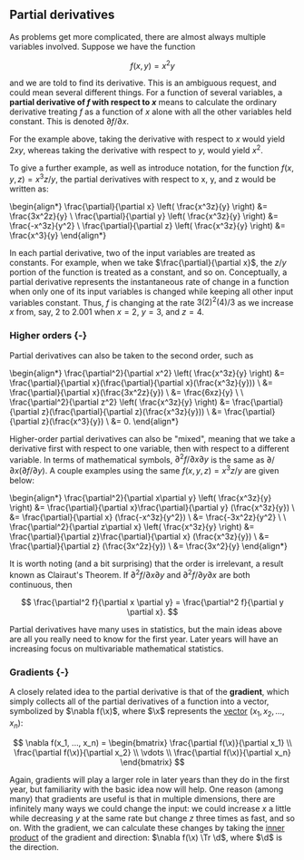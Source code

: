 ## Partial derivatives

As problems get more complicated, there are almost always multiple variables involved. Suppose we have the function

$$ f(x,y) = x^2y $$

and we are told to find its derivative. This is an ambiguous request, and could mean several different things. For a function of several variables, a **partial derivative of $f$ with respect to $x$** means to calculate the ordinary derivative treating $f$ as a function of $x$ alone with all the other variables held constant. This is denoted $\partial f / \partial x$.

For the example above, taking the derivative with respect to $x$ would yield $2xy$, whereas taking the derivative with respect to $y$, would yield $x^2$.

To give a further example, as well as introduce notation, for the function $f(x,y,z) = x^3z/y$, the partial derivatives with respect to x, y, and z would be written as:

\begin{align*}
\frac{\partial}{\partial x} \left( \frac{x^3z}{y} \right) &= \frac{3x^2z}{y} \\
\frac{\partial}{\partial y} \left( \frac{x^3z}{y} \right) &= \frac{-x^3z}{y^2} \\
\frac{\partial}{\partial z} \left( \frac{x^3z}{y} \right) &= \frac{x^3}{y}
\end{align*}

In each partial derivative, two of the input variables are treated as constants. For example, when we take $\frac{\partial}{\partial x}$, the $z/y$ portion of the function is treated as a constant, and so on. Conceptually, a partial derivative represents the instantaneous rate of change in a function when only one of its input variables is changed while keeping all other input variables constant. Thus, $f$ is changing at the rate $3(2)^2(4)/3$ as we increase $x$ from, say, 2 to 2.001 when $x=2$, $y=3$, and $z=4$.

### Higher orders {-}

Partial derivatives can also be taken to the second order, such as

\begin{align*}
\frac{\partial^2}{\partial x^2} \left( \frac{x^3z}{y} \right) &= \frac{\partial}{\partial x}(\frac{\partial}{\partial x}(\frac{x^3z}{y})) \\
  &= \frac{\partial}{\partial x}(\frac{3x^2z}{y}) \\
  &= \frac{6xz}{y} \\
  \\
\frac{\partial^2}{\partial z^2} \left( \frac{x^3z}{y} \right) &= \frac{\partial}{\partial z}(\frac{\partial}{\partial z}(\frac{x^3z}{y})) \\
  &= \frac{\partial}{\partial z}(\frac{x^3}{y}) \\
  &= 0.
\end{align*}

Higher-order partial derivatives can also be "mixed", meaning that we take a derivative first with respect to one variable, then with respect to a different variable. In terms of mathematical symbols, $\partial^2 f / \partial x \partial y$ is the same as $\partial / \partial x ( \partial f / \partial y)$. A couple examples using the same $f(x,y,z) = x^3z/y$ are given below:

\begin{align*}
\frac{\partial^2}{\partial x\partial y} \left( \frac{x^3z}{y} \right) &= \frac{\partial}{\partial x}\frac{\partial}{\partial y} (\frac{x^3z}{y}) \\
  &= \frac{\partial}{\partial x} (\frac{-x^3z}{y^2}) \\
  &= \frac{-3x^2z}{y^2} \\
  \\
\frac{\partial^2}{\partial z\partial x} \left( \frac{x^3z}{y} \right) &= \frac{\partial}{\partial z}\frac{\partial}{\partial x} (\frac{x^3z}{y}) \\
  &= \frac{\partial}{\partial z} (\frac{3x^2z}{y}) \\
  &= \frac{3x^2}{y}
\end{align*}

It is worth noting (and a bit surprising) that the order is irrelevant, a result known as Clairaut's Theorem. If $\partial^2 f / \partial x \partial y$ and $\partial^2 f / \partial y \partial x$ are both continuous, then

$$ \frac{\partial^2 f}{\partial x \partial y} = \frac{\partial^2 f}{\partial y \partial x}. $$

Partial derivatives have many uses in statistics, but the main ideas above are all you really need to know for the first year. Later years will have an increasing focus on multivariable mathematical statistics.

### Gradients {-}

A closely related idea to the partial derivative is that of the **gradient**, which simply collects all of the partial derivatives of a function into a vector, symbolized by $\nabla f(\x)$, where $\x$ represents the [vector](definitions-and-conventions.html) $(x_1, x_2, \ldots, x_n)$:

$$ \nabla f(x_1, ..., x_n) = \begin{bmatrix}
\frac{\partial f(\x)}{\partial x_1} \\
\frac{\partial f(\x)}{\partial x_2} \\
\vdots \\
\frac{\partial f(\x)}{\partial x_n}
\end{bmatrix} $$

Again, gradients will play a larger role in later years than they do in the first year, but familiarity with the basic idea now will help. One reason (among many) that gradients are useful is that in multiple dimensions, there are infinitely many ways we could change the input: we could increase $x$ a little while decreasing $y$ at the same rate but change $z$ three times as fast, and so on. With the gradient, we can calculate these changes by taking the [inner product](basic-operations.html#inner-and-outer-products) of the gradient and direction: $\nabla f(\x) \Tr \d$, where $\d$ is the direction.

